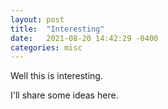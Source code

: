 ```yaml
---
layout: post
title:  "Interesting"
date:   2021-08-20 14:42:29 -0400
categories: misc
---
```


Well this is interesting.

I'll share some ideas here.